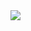 <img align="center" src="https://github-readme-stats.vercel.app/api/pin/?username=guilhermecf10&repo=SerraJuniorTrainee&theme=blue-green" />
